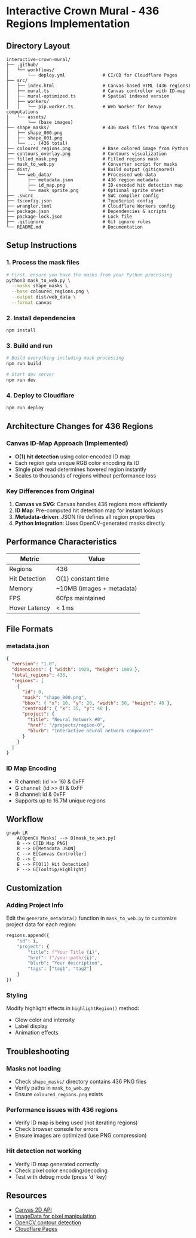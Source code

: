 # Interactive Crown Mural - 436 Regions Implementation

## Directory Layout

```
interactive-crown-mural/
├── .github/
│   └── workflows/
│       └── deploy.yml              # CI/CD for Cloudflare Pages
├── src/
│   ├── index.html                  # Canvas-based HTML (436 regions)
│   ├── mural.ts                    # Canvas controller with ID-map
│   ├── mural-optimized.ts          # Spatial indexed version
│   ├── workers/
│   │   └── pip.worker.ts           # Web Worker for heavy computations
│   └── assets/
│       └── (base images)
├── shape_masks/                    # 436 mask files from OpenCV
│   ├── shape_000.png
│   ├── shape_001.png
│   └── ... (436 total)
├── coloured_regions.png            # Base colored image from Python
├── contours_overlay.png            # Contours visualization
├── filled_mask.png                 # Filled regions mask
├── mask_to_web.py                  # Converter script for masks
├── dist/                           # Build output (gitignored)
│   └── web_data/                   # Processed web data
│       ├── metadata.json           # 436 region metadata
│       ├── id_map.png              # ID-encoded hit detection map
│       └── mask_sprite.png         # Optional sprite sheet
├── .swcrc                          # SWC compiler config
├── tsconfig.json                   # TypeScript config
├── wrangler.toml                   # Cloudflare Workers config
├── package.json                    # Dependencies & scripts
├── package-lock.json               # Lock file
├── .gitignore                      # Git ignore rules
└── README.md                       # Documentation
```

## Setup Instructions

### 1. Process the mask files

```bash
# First, ensure you have the masks from your Python processing
python3 mask_to_web.py \
  --masks shape_masks \
  --base coloured_regions.png \
  --output dist/web_data \
  --format canvas
```

### 2. Install dependencies

```bash
npm install
```

### 3. Build and run

```bash
# Build everything including mask processing
npm run build

# Start dev server
npm run dev
```

### 4. Deploy to Cloudflare

```bash
npm run deploy
```

## Architecture Changes for 436 Regions

### Canvas ID-Map Approach (Implemented)
- **O(1) hit detection** using color-encoded ID map
- Each region gets unique RGB color encoding its ID
- Single pixel read determines hovered region instantly
- Scales to thousands of regions without performance loss

### Key Differences from Original
1. **Canvas vs SVG**: Canvas handles 436 regions more efficiently
2. **ID Map**: Pre-computed hit detection map for instant lookups
3. **Metadata-driven**: JSON file defines all region properties
4. **Python Integration**: Uses OpenCV-generated masks directly

## Performance Characteristics

| Metric | Value |
|--------|-------|
| Regions | 436 |
| Hit Detection | O(1) constant time |
| Memory | ~10MB (images + metadata) |
| FPS | 60fps maintained |
| Hover Latency | < 1ms |

## File Formats

### metadata.json
```json
{
  "version": "1.0",
  "dimensions": { "width": 1920, "height": 1080 },
  "total_regions": 436,
  "regions": [
    {
      "id": 0,
      "mask": "shape_000.png",
      "bbox": { "x": 10, "y": 20, "width": 50, "height": 40 },
      "centroid": { "x": 35, "y": 40 },
      "project": {
        "title": "Neural Network #0",
        "href": "/projects/region-0",
        "blurb": "Interactive neural network component"
      }
    }
  ]
}
```

### ID Map Encoding
- R channel: (id >> 16) & 0xFF
- G channel: (id >> 8) & 0xFF  
- B channel: id & 0xFF
- Supports up to 16.7M unique regions

## Workflow

```mermaid
graph LR
    A[OpenCV Masks] --> B[mask_to_web.py]
    B --> C[ID Map PNG]
    B --> D[Metadata JSON]
    C --> E[Canvas Controller]
    D --> E
    E --> F[O(1) Hit Detection]
    F --> G[Tooltip/Highlight]
```

## Customization

### Adding Project Info
Edit the `generate_metadata()` function in `mask_to_web.py` to customize project data for each region:

```python
regions.append({
    "id": i,
    "project": {
        "title": f"Your Title {i}",
        "href": f"/your-path/{i}",
        "blurb": "Your description",
        "tags": ["tag1", "tag2"]
    }
})
```

### Styling
Modify highlight effects in `highlightRegion()` method:
- Glow color and intensity
- Label display
- Animation effects

## Troubleshooting

### Masks not loading
- Check `shape_masks/` directory contains 436 PNG files
- Verify paths in `mask_to_web.py`
- Ensure `coloured_regions.png` exists

### Performance issues with 436 regions
- Verify ID map is being used (not iterating regions)
- Check browser console for errors
- Ensure images are optimized (use PNG compression)

### Hit detection not working
- Verify ID map generated correctly
- Check pixel color encoding/decoding
- Test with debug mode (press 'd' key)

## Resources

- [Canvas 2D API](https://developer.mozilla.org/en-US/docs/Web/API/CanvasRenderingContext2D)
- [ImageData for pixel manipulation](https://developer.mozilla.org/en-US/docs/Web/API/ImageData)
- [OpenCV contour detection](https://docs.opencv.org/master/d4/d73/tutorial_py_contours_begin.html)
- [Cloudflare Pages](https://developers.cloudflare.com/pages/)